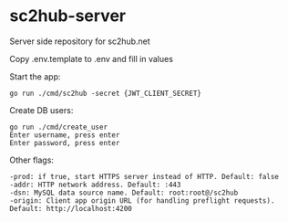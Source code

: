 # sc2hub-server

Server side repository for sc2hub.net

Copy .env.template to .env and fill in values

Start the app:

    go run ./cmd/sc2hub -secret {JWT_CLIENT_SECRET}
    
Create DB users:

    go run ./cmd/create_user
    Enter username, press enter
    Enter password, press enter

Other flags:

    -prod: if true, start HTTPS server instead of HTTP. Default: false
    -addr: HTTP network address. Default: :443
    -dsn: MySQL data source name. Default: root:root@/sc2hub
    -origin: Client app origin URL (for handling preflight requests). Default: http://localhost:4200
